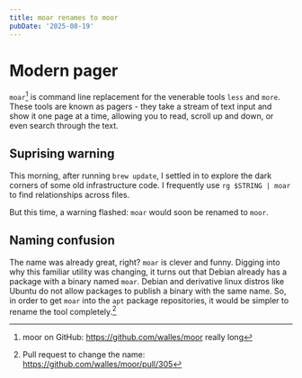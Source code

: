 ```yaml
---
title: moar renames to moor
pubDate: '2025-08-19'
---
```

# Modern pager

`moar`[^1] is command line replacement for the venerable tools `less` and `more`. These tools are known as pagers - they take a stream of text input and show it one page at a time, allowing you to read, scroll up and down, or even search through the text.

## Suprising warning

This morning, after running `brew update`, I settled in to explore the dark corners of some old infrastructure code. I frequently use `rg $STRING | moar` to find relationships across files.

But this time, a warning flashed: `moar` would soon be renamed to `moor`.

## Naming confusion

The name was already great, right? `moar` is clever and funny. Digging into why this familiar utility was changing, it turns out that Debian already has a package with a binary named `moar`. Debian and derivative linux distros like Ubuntu do not allow packages to publish a binary with the same name. So, in order to get `moar` into the `apt` package repositories, it would be simpler to rename the tool completely.[^2]

[^1]: moor on GitHub: https://github.com/walles/moor really long 
[^2]: Pull request to change the name: https://github.com/walles/moor/pull/305
